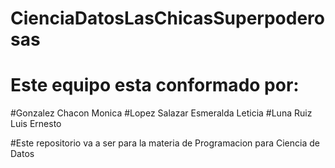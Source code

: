 # CienciaDatosLasChicasSuperpoderosas
# Este equipo esta conformado por: 
  #Gonzalez Chacon Monica
  #Lopez Salazar Esmeralda Leticia 
  #Luna Ruiz Luis Ernesto
 
 #Este repositorio va a ser para la materia de Programacion para Ciencia de Datos
